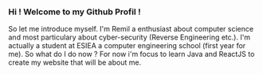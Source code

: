 ### Hi ! Welcome to my Github Profil !

<!--
**RemilRLs/RemilRLs** is a ✨ _special_ ✨ repository because its `README.md` (this file) appears on your GitHub profile.
--!>


So let me introduce myself. 

I'm Remil a enthusiast about computer science and most particulary about cyber-security (Reverse Engineering etc.). I'm actually a student at ESIEA a computer engineering school (first year for me).


So what do I do now ?

For now i'm focus to learn Java and ReactJS to create my website that will be about me.
